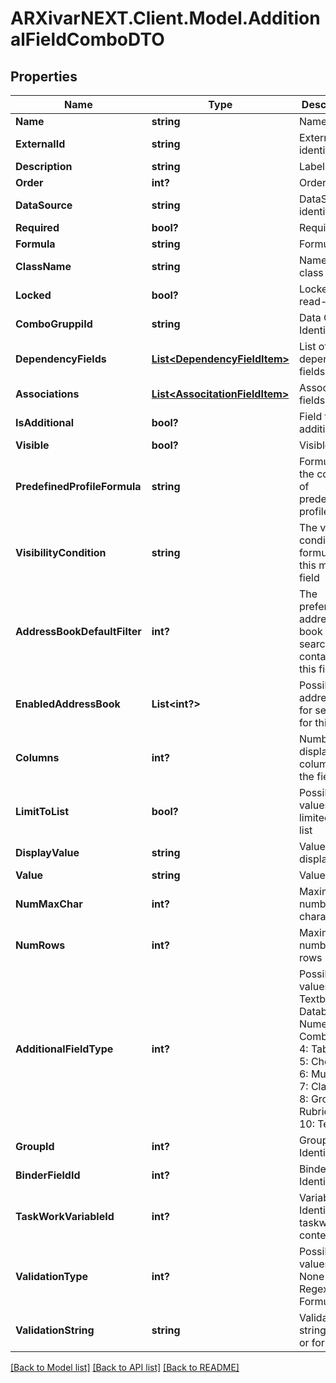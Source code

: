 # ARXivarNEXT.Client.Model.AdditionalFieldComboDTO
## Properties

Name | Type | Description | Notes
------------ | ------------- | ------------- | -------------
**Name** | **string** | Name | [optional] 
**ExternalId** | **string** | External identifier | [optional] 
**Description** | **string** | Label | [optional] 
**Order** | **int?** | Order | [optional] 
**DataSource** | **string** | DataSource identifier | [optional] 
**Required** | **bool?** | Required | [optional] 
**Formula** | **string** | Formula | [optional] 
**ClassName** | **string** | Name of class | 
**Locked** | **bool?** | Locked in read-only | [optional] 
**ComboGruppiId** | **string** | Data Group Identifier | [optional] 
**DependencyFields** | [**List&lt;DependencyFieldItem&gt;**](DependencyFieldItem.md) | List of dependent fields | [optional] 
**Associations** | [**List&lt;AssocitationFieldItem&gt;**](AssocitationFieldItem.md) | Associated fields | [optional] 
**IsAdditional** | **bool?** | Field type additional | [optional] 
**Visible** | **bool?** | Visible | [optional] 
**PredefinedProfileFormula** | **string** | Formula in the context of predefined profile | [optional] 
**VisibilityCondition** | **string** | The visibility condition formula for this mask field | [optional] 
**AddressBookDefaultFilter** | **int?** | The preferred address book for search contacts for this field | [optional] 
**EnabledAddressBook** | **List&lt;int?&gt;** | Possible addressbook for selection for this field | [optional] 
**Columns** | **int?** | Number of display columns for the field | [optional] 
**LimitToList** | **bool?** | Possible values ​​limited to the list | [optional] 
**DisplayValue** | **string** | Value to display | [optional] 
**Value** | **string** | Value | [optional] 
**NumMaxChar** | **int?** | Maximum number of characters | [optional] 
**NumRows** | **int?** | Maximum number of rows | [optional] 
**AdditionalFieldType** | **int?** | Possible values:  0: Textbox  1: Databox  2: Numeric  3: Combobox  4: TableBox  5: Checkbox  6: MultiValue  7: ClasseBox  8: Group  9: RubricaBox  10: TextArea  | [optional] 
**GroupId** | **int?** | Group Identifier | [optional] 
**BinderFieldId** | **int?** | Binder Field Identifier | [optional] 
**TaskWorkVariableId** | **int?** | Variable Identifier in taskword context | [optional] 
**ValidationType** | **int?** | Possible values:  0: None  1: Regex  2: Formula  | [optional] 
**ValidationString** | **string** | Validation string (regex or formula) | [optional] 

[[Back to Model list]](../README.md#documentation-for-models) [[Back to API list]](../README.md#documentation-for-api-endpoints) [[Back to README]](../README.md)

